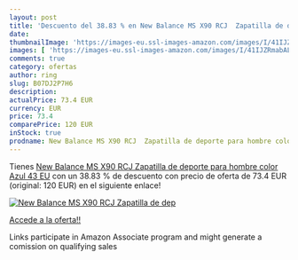 ```yaml
---
layout: post
title: 'Descuento del 38.83 % en New Balance MS X90 RCJ  Zapatilla de dep'
date: 
thumbnailImage: 'https://images-eu.ssl-images-amazon.com/images/I/41IJZRmabAL._SL200_.jpg'
images: [ 'https://images-eu.ssl-images-amazon.com/images/I/41IJZRmabAL._SL200_.jpg' ]
comments: true
category: ofertas
author: ring
slug: B07DJ2P7H6
description:
actualPrice: 73.4 EUR
currency: EUR
price: 73.4
comparePrice: 120 EUR
inStock: true
prodname: New Balance MS X90 RCJ  Zapatilla de deporte para hombre color Azul  43 EU
---
```


Tienes [New Balance MS X90 RCJ  Zapatilla de deporte para hombre color Azul  43 EU](https://www.amazon.es/dp/B07DJ2P7H6/?tag=tolees-21) con un 38.83 % de descuento con precio de oferta de 73.4 EUR (original: 120 EUR) en el siguiente enlace!

[![New Balance MS X90 RCJ  Zapatilla de dep](https://images-eu.ssl-images-amazon.com/images/I/41IJZRmabAL._SL200_.jpg)](https://www.amazon.es/dp/B07DJ2P7H6/?tag=tolees-21)

[Accede a la oferta!!](https://www.amazon.es/dp/B07DJ2P7H6/?tag=tolees-21)

Links participate in Amazon Associate program and might generate a comission on qualifying sales



